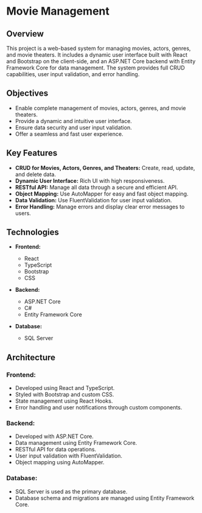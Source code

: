 # Movie Management

## Overview
This project is a web-based system for managing movies, actors, genres, and movie theaters. It includes a dynamic user interface built with React and Bootstrap on the client-side, and an ASP.NET Core backend with Entity Framework Core for data management. The system provides full CRUD capabilities, user input validation, and error handling.

## Objectives
- Enable complete management of movies, actors, genres, and movie theaters.
- Provide a dynamic and intuitive user interface.
- Ensure data security and user input validation.
- Offer a seamless and fast user experience.

## Key Features
- **CRUD for Movies, Actors, Genres, and Theaters:** Create, read, update, and delete data.
- **Dynamic User Interface:** Rich UI with high responsiveness.
- **RESTful API:** Manage all data through a secure and efficient API.
- **Object Mapping:** Use AutoMapper for easy and fast object mapping.
- **Data Validation:** Use FluentValidation for user input validation.
- **Error Handling:** Manage errors and display clear error messages to users.

## Technologies
- **Frontend:**
  - React
  - TypeScript
  - Bootstrap
  - CSS

- **Backend:**
  - ASP.NET Core
  - C#
  - Entity Framework Core

- **Database:**
  - SQL Server

## Architecture

### Frontend:
- Developed using React and TypeScript.
- Styled with Bootstrap and custom CSS.
- State management using React Hooks.
- Error handling and user notifications through custom components.

### Backend:
- Developed with ASP.NET Core.
- Data management using Entity Framework Core.
- RESTful API for data operations.
- User input validation with FluentValidation.
- Object mapping using AutoMapper.

### Database:
- SQL Server is used as the primary database.
- Database schema and migrations are managed using Entity Framework Core.
